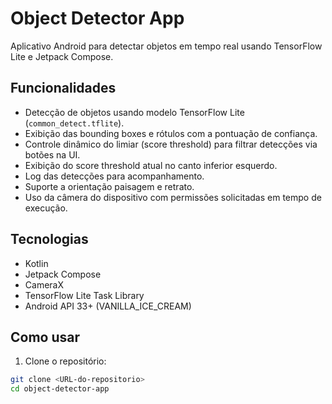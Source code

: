 # Object Detector App

Aplicativo Android para detectar objetos em tempo real usando TensorFlow Lite e Jetpack Compose.

## Funcionalidades

- Detecção de objetos usando modelo TensorFlow Lite (`common_detect.tflite`).
- Exibição das bounding boxes e rótulos com a pontuação de confiança.
- Controle dinâmico do limiar (score threshold) para filtrar detecções via botões na UI.
- Exibição do score threshold atual no canto inferior esquerdo.
- Log das detecções para acompanhamento.
- Suporte a orientação paisagem e retrato.
- Uso da câmera do dispositivo com permissões solicitadas em tempo de execução.

## Tecnologias

- Kotlin
- Jetpack Compose
- CameraX
- TensorFlow Lite Task Library
- Android API 33+ (VANILLA_ICE_CREAM)

## Como usar

1. Clone o repositório:

```bash
git clone <URL-do-repositorio>
cd object-detector-app

